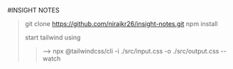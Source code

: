 #INSIGHT NOTES

>git clone https://github.com/nirajkr26/insight-notes.git
>npm install
>
>start tailwind using
>>-->  npx @tailwindcss/cli -i ./src/input.css -o ./src/output.css --watch